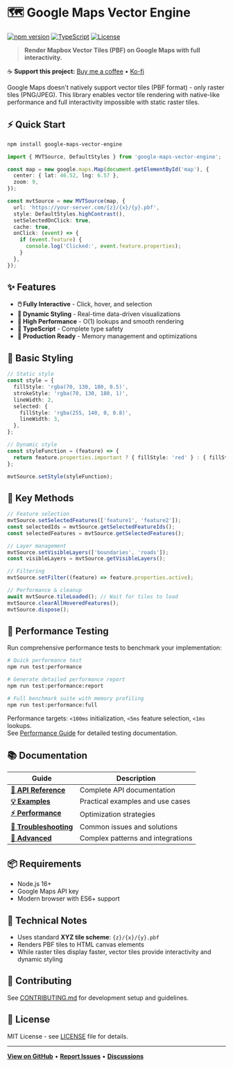 # 🗺️ Google Maps Vector Engine

[![npm version](https://img.shields.io/npm/v/google-maps-vector-engine)](https://www.npmjs.com/package/google-maps-vector-engine)
[![TypeScript](https://img.shields.io/badge/TypeScript-5.0%2B-blue)](https://www.typescriptlang.org/)
[![License](https://img.shields.io/badge/License-MIT-green.svg)](LICENSE)

> **Render Mapbox Vector Tiles (PBF) on Google Maps with full interactivity.**

☕ **Support this project:** [Buy me a coffee](https://buymeacoffee.com/medali.07) • [Ko-fi](https://ko-fi.com/medalihachicha)

Google Maps doesn't natively support vector tiles (PBF format) - only raster tiles (PNG/JPEG). This library enables vector tile rendering with native-like performance and full interactivity impossible with static raster tiles.

## ⚡ Quick Start

```bash
npm install google-maps-vector-engine
```

```typescript
import { MVTSource, DefaultStyles } from 'google-maps-vector-engine';

const map = new google.maps.Map(document.getElementById('map'), {
  center: { lat: 46.52, lng: 6.57 },
  zoom: 9,
});

const mvtSource = new MVTSource(map, {
  url: 'https://your-server.com/{z}/{x}/{y}.pbf',
  style: DefaultStyles.highContrast(),
  setSelectedOnClick: true,
  cache: true,
  onClick: (event) => {
    if (event.feature) {
      console.log('Clicked:', event.feature.properties);
    }
  },
});
```

## ✨ Features

- **🖱️ Fully Interactive** - Click, hover, and selection
- **🎨 Dynamic Styling** - Real-time data-driven visualizations
- **🚀 High Performance** - O(1) lookups and smooth rendering
- **💪 TypeScript** - Complete type safety
- **📱 Production Ready** - Memory management and optimizations

## 🎨 Basic Styling

```typescript
// Static style
const style = {
  fillStyle: 'rgba(70, 130, 180, 0.5)',
  strokeStyle: 'rgba(70, 130, 180, 1)',
  lineWidth: 2,
  selected: {
    fillStyle: 'rgba(255, 140, 0, 0.8)',
    lineWidth: 3,
  },
};

// Dynamic style
const styleFunction = (feature) => {
  return feature.properties.important ? { fillStyle: 'red' } : { fillStyle: 'blue' };
};

mvtSource.setStyle(styleFunction);
```

## 🔧 Key Methods

```typescript
// Feature selection
mvtSource.setSelectedFeatures(['feature1', 'feature2']);
const selectedIds = mvtSource.getSelectedFeatureIds();
const selectedFeatures = mvtSource.getSelectedFeatures();

// Layer management
mvtSource.setVisibleLayers(['boundaries', 'roads']);
const visibleLayers = mvtSource.getVisibleLayers();

// Filtering
mvtSource.setFilter((feature) => feature.properties.active);

// Performance & cleanup
await mvtSource.tileLoaded(); // Wait for tiles to load
mvtSource.clearAllHoveredFeatures();
mvtSource.dispose();
```

## 🔬 Performance Testing

Run comprehensive performance tests to benchmark your implementation:

```bash
# Quick performance test
npm run test:performance

# Generate detailed performance report
npm run test:performance:report

# Full benchmark suite with memory profiling
npm run test:performance:full
```

Performance targets: `<100ms` initialization, `<5ms` feature selection, `<1ms` lookups.  
See [Performance Guide](./docs/PERFORMANCE.md#performance-testing-commands) for detailed testing documentation.

## 📚 Documentation

| Guide                                               | Description                       |
| --------------------------------------------------- | --------------------------------- |
| **[📖 API Reference](./docs/API.md)**               | Complete API documentation        |
| **[💡 Examples](./docs/EXAMPLES.md)**               | Practical examples and use cases  |
| **[⚡ Performance](./docs/PERFORMANCE.md)**         | Optimization strategies           |
| **[🔧 Troubleshooting](./docs/TROUBLESHOOTING.md)** | Common issues and solutions       |
| **[🚀 Advanced](./docs/ADVANCED.md)**               | Complex patterns and integrations |

## 📦 Requirements

- Node.js 16+
- Google Maps API key
- Modern browser with ES6+ support

## 🔧 Technical Notes

- Uses standard **XYZ tile scheme**: `{z}/{x}/{y}.pbf`
- Renders PBF tiles to HTML canvas elements
- While raster tiles display faster, vector tiles provide interactivity and dynamic styling

## 🤝 Contributing

See [CONTRIBUTING.md](./CONTRIBUTING.md) for development setup and guidelines.

## 📄 License

MIT License - see [LICENSE](./LICENSE) file for details.

---

**[View on GitHub](https://github.com/medali-07/google-maps-vector-engine)** • **[Report Issues](https://github.com/medali-07/google-maps-vector-engine/issues)** • **[Discussions](https://github.com/medali-07/google-maps-vector-engine/discussions)**
